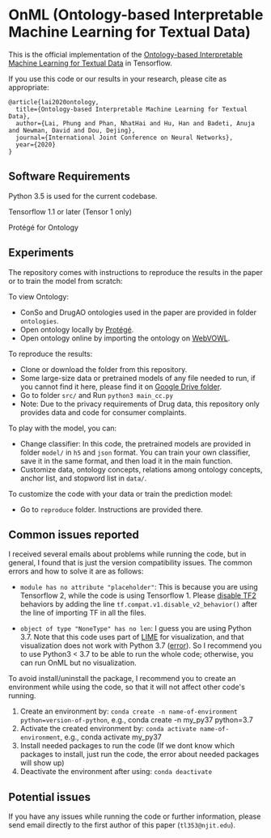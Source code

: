 # OnML (Ontology-based Interpretable Machine Learning for Textual Data)

This is the official implementation of the [Ontology-based Interpretable Machine Learning for Textual Data](https://arxiv.org/pdf/2004.00204.pdf) in Tensorflow.

If you use this code or our results in your research, please cite as appropriate:

```
@article{lai2020ontology,
  title={Ontology-based Interpretable Machine Learning for Textual Data},
  author={Lai, Phung and Phan, NhatHai and Hu, Han and Badeti, Anuja and Newman, David and Dou, Dejing},
  journal={International Joint Conference on Neural Networks},
  year={2020}
}
```


## Software Requirements

Python 3.5 is used for the current codebase.

Tensorflow 1.1 or later (Tensor 1 only)

Protégé for Ontology


## Experiments
The repository comes with instructions to reproduce the results in the paper or to train the model from scratch:

To view Ontology:
+ ConSo and DrugAO ontologies used in the paper are provided in folder `ontologies`.
+ Open ontology locally by [Protégé](https://protege.stanford.edu/products.php).
+ Open ontology online by importing the ontology on [WebVOWL](http://vowl.visualdataweb.org/webvowl.html).

To reproduce the results:
+ Clone or download the folder from this repository.
+ Some large-size data or pretrained models of any file needed to run, if you cannot find it here, please find it on [Google Drive folder](https://drive.google.com/drive/folders/17w6RLR5pTG8BfXN-039YWBMnJWrYGKmK?usp=sharing). 
+ Go to folder `src/` and Run `python3 main_cc.py`
+ Note: Due to the privacy requirements of Drug data, this repository only provides data and code for consumer complaints. 

To play with the model, you can:
+ Change classifier: In this code, the pretrained models are provided in folder `model/` in `h5` and `json` format. You can train your own classifier, save it in the same format, and then load it in the main function.
+ Customize data, ontology concepts, relations among ontology concepts, anchor list, and stopword list in `data/`.

To customize the code with your data or train the prediction model:
+ Go to `reproduce` folder. Instructions are provided there. 

## Common issues reported
I received several emails about problems while running the code, but in general, I found that is just the version compatibility issues. The common errors and how to solve it are as follows:

+ `module has no attribute "placeholder"`: This is because you are using Tensorflow 2, while the code is using Tensorflow 1. Please [disable TF2](https://www.tensorflow.org/api_docs/python/tf/compat/v1/disable_v2_behavior) behaviors by adding the line `tf.compat.v1.disable_v2_behavior()` after the line of importing TF in all the files. 

+ `object of type "NoneType" has no len`: I guess you are using Python 3.7. Note that this code uses part of [LIME](https://github.com/marcotcr/lime) for visualization, and that visualization does not work with Python 3.7  ([error](https://github.com/marcotcr/lime/issues/294)). So I recommend you to use Python3 < 3.7 to be able to run the whole code; otherwise, you can run OnML but no visualization.

To avoid install/uninstall the package, I recommend you to create an environment while using the code, so that it will not affect other code's running.
1. Create an environment by: `conda create -n name-of-environment python=version-of-python`, e.g., conda create -n my_py37 python=3.7
2. Activate the created environment by: `conda activate name-of-environment`, e.g., conda activate my_py37
3. Install needed packages to run the code (If we dont know which packages to install, just run the code, the error about needed packages will show up)
4. Deactivate the environment after using: `conda deactivate`

## Potential issues 
If you have any issues while running the code or further information, please send email directly to the first author of this paper (`tl353@njit.edu`). 
